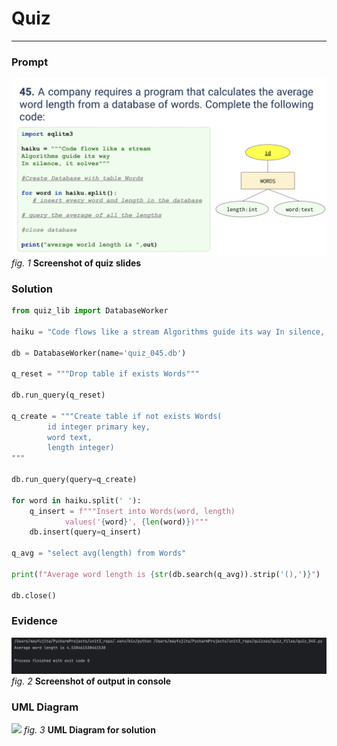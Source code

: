 # Quiz 
<hr>

### Prompt
![](images/quiz_045_slide.png)
*fig. 1* **Screenshot of quiz slides**

### Solution
```.py
from quiz_lib import DatabaseWorker

haiku = "Code flows like a stream Algorithms guide its way In silence, it solves"

db = DatabaseWorker(name='quiz_045.db')

q_reset = """Drop table if exists Words"""

db.run_query(q_reset)

q_create = """Create table if not exists Words(
        id integer primary key,
        word text,
        length integer)
"""

db.run_query(query=q_create)

for word in haiku.split(' '):
    q_insert = f"""Insert into Words(word, length)
            values('{word}', {len(word)})"""
    db.insert(query=q_insert)

q_avg = "select avg(length) from Words"

print(f"Average word length is {str(db.search(q_avg)).strip('(),')}")

db.close()
```

### Evidence
![](images/quiz_045_evidence.png)
*fig. 2* **Screenshot of output in console**

### UML Diagram
![](images/quiz_001_bool.jpeg)
*fig. 3* **UML Diagram for solution**